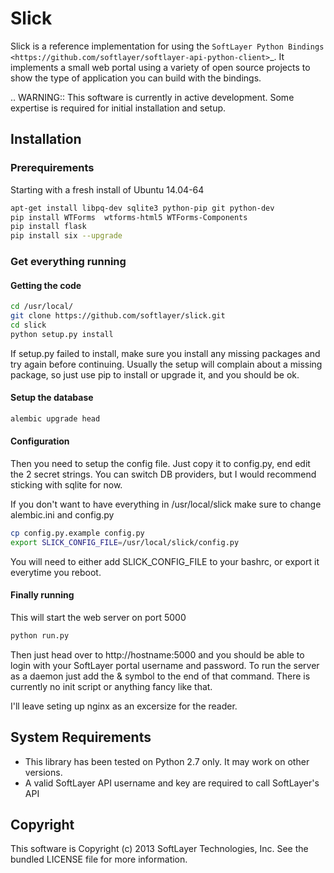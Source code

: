 Slick
=====

Slick is a reference implementation for using the `SoftLayer Python Bindings <https://github.com/softlayer/softlayer-api-python-client>`_. It implements a small web portal using a variety of open source projects to show the type of application you can build with the bindings.

.. WARNING::
   This software is currently in active development. Some expertise is required for initial installation and setup.

Installation
------------
### Prerequirements
Starting with a fresh install of Ubuntu 14.04-64
```bash
apt-get install libpq-dev sqlite3 python-pip git python-dev
pip install WTForms  wtforms-html5 WTForms-Components
pip install flask
pip install six --upgrade
```

### Get everything running


#### Getting the code
```bash
cd /usr/local/
git clone https://github.com/softlayer/slick.git
cd slick
python setup.py install
```
If setup.py failed to install, make sure you install any missing packages and try again before continuing. Usually the setup will complain about a missing package, so just use pip to install or upgrade it, and you should be ok.


#### Setup the database
```bash
alembic upgrade head   
```


#### Configuration
Then you need to setup the config file. Just copy it to config.py, end edit the 2 secret strings. You can switch DB providers, but I would recommend sticking with sqlite for now.

If you don't want to have everything in /usr/local/slick make sure to change alembic.ini and config.py
```bash
cp config.py.example config.py
export SLICK_CONFIG_FILE=/usr/local/slick/config.py
```
You will need to either add SLICK_CONFIG_FILE to your bashrc, or export it everytime you reboot.

#### Finally running
This will start the web server on port 5000
```bash
python run.py
```
Then just head over to http://hostname:5000 and you should be able to login with your SoftLayer portal username and password.
To run the server as a daemon just add the & symbol to the end of that command. There is currently no init script or anything fancy like that.

I'll leave seting up nginx as an excersize for the reader.


System Requirements
-------------------
* This library has been tested on Python 2.7 only. It may work on other versions.
* A valid SoftLayer API username and key are required to call SoftLayer's API

Copyright
---------
This software is Copyright (c) 2013 SoftLayer Technologies, Inc.
See the bundled LICENSE file for more information.
